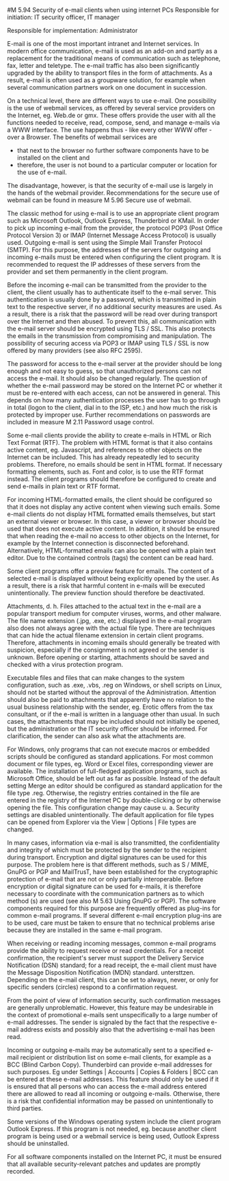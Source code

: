 #M 5.94 Security of e-mail clients when using internet PCs
Responsible for initiation: IT security officer, IT manager

Responsible for implementation: Administrator

E-mail is one of the most important intranet and Internet services. In modern office communication, e-mail is used as an add-on and partly as a replacement for the traditional means of communication such as telephone, fax, letter and teletype. The e-mail traffic has also been significantly upgraded by the ability to transport files in the form of attachments. As a result, e-mail is often used as a groupware solution, for example when several communication partners work on one document in succession.

On a technical level, there are different ways to use e-mail. One possibility is the use of webmail services, as offered by several service providers on the Internet, eg. Web.de or gmx. These offers provide the user with all the functions needed to receive, read, compose, send, and manage e-mails via a WWW interface. The use happens thus - like every other WWW offer - over a Browser. The benefits of webmail services are

* that next to the browser no further software components have to be installed on the client and
* therefore, the user is not bound to a particular computer or location for the use of e-mail.


The disadvantage, however, is that the security of e-mail use is largely in the hands of the webmail provider. Recommendations for the secure use of webmail can be found in measure M 5.96 Secure use of webmail.

The classic method for using e-mail is to use an appropriate client program such as Microsoft Outlook, Outlook Express, Thunderbird or KMail. In order to pick up incoming e-mail from the provider, the protocol POP3 (Post Office Protocol Version 3) or IMAP (Internet Message Access Protocol) is usually used. Outgoing e-mail is sent using the Simple Mail Transfer Protocol (SMTP). For this purpose, the addresses of the servers for outgoing and incoming e-mails must be entered when configuring the client program. It is recommended to request the IP addresses of these servers from the provider and set them permanently in the client program.

Before the incoming e-mail can be transmitted from the provider to the client, the client usually has to authenticate itself to the e-mail server. This authentication is usually done by a password, which is transmitted in plain text to the respective server, if no additional security measures are used. As a result, there is a risk that the password will be read over during transport over the Internet and then abused. To prevent this, all communication with the e-mail server should be encrypted using TLS / SSL. This also protects the emails in the transmission from compromising and manipulation. The possibility of securing access via POP3 or IMAP using TLS / SSL is now offered by many providers (see also RFC 2595).

The password for access to the e-mail server at the provider should be long enough and not easy to guess, so that unauthorized persons can not access the e-mail. It should also be changed regularly. The question of whether the e-mail password may be stored on the Internet PC or whether it must be re-entered with each access, can not be answered in general. This depends on how many authentication processes the user has to go through in total (logon to the client, dial in to the ISP, etc.) and how much the risk is protected by improper use. Further recommendations on passwords are included in measure M 2.11 Password usage control.

Some e-mail clients provide the ability to create e-mails in HTML or Rich Text Format (RTF). The problem with HTML format is that it also contains active content, eg. Javascript, and references to other objects on the Internet can be included. This has already repeatedly led to security problems. Therefore, no emails should be sent in HTML format. If necessary formatting elements, such as. Font and color, is to use the RTF format instead. The client programs should therefore be configured to create and send e-mails in plain text or RTF format.

For incoming HTML-formatted emails, the client should be configured so that it does not display any active content when viewing such emails. Some e-mail clients do not display HTML formatted emails themselves, but start an external viewer or browser. In this case, a viewer or browser should be used that does not execute active content. In addition, it should be ensured that when reading the e-mail no access to other objects on the Internet, for example by the Internet connection is disconnected beforehand. Alternatively, HTML-formatted emails can also be opened with a plain text editor. Due to the contained controls (tags) the content can be read hard.

Some client programs offer a preview feature for emails. The content of a selected e-mail is displayed without being explicitly opened by the user. As a result, there is a risk that harmful content in e-mails will be executed unintentionally. The preview function should therefore be deactivated.

Attachments, d. h. Files attached to the actual text in the e-mail are a popular transport medium for computer viruses, worms, and other malware. The file name extension (.jpg, .exe, etc.) displayed in the e-mail program also does not always agree with the actual file type. There are techniques that can hide the actual filename extension in certain client programs. Therefore, attachments in incoming emails should generally be treated with suspicion, especially if the consignment is not agreed or the sender is unknown. Before opening or starting, attachments should be saved and checked with a virus protection program.

Executable files and files that can make changes to the system configuration, such as .exe, .vbs, .reg on Windows, or shell scripts on Linux, should not be started without the approval of the Administration. Attention should also be paid to attachments that apparently have no relation to the usual business relationship with the sender, eg. Erotic offers from the tax consultant, or if the e-mail is written in a language other than usual. In such cases, the attachments that may be included should not initially be opened, but the administration or the IT security officer should be informed. For clarification, the sender can also ask what the attachments are.

For Windows, only programs that can not execute macros or embedded scripts should be configured as standard applications. For most common document or file types, eg. Word or Excel files, corresponding viewer are available. The installation of full-fledged application programs, such as Microsoft Office, should be left out as far as possible. Instead of the default setting Merge an editor should be configured as standard application for the file type .reg. Otherwise, the registry entries contained in the file are entered in the registry of the Internet PC by double-clicking or by otherwise opening the file. This configuration change may cause u. a. Security settings are disabled unintentionally. The default application for file types can be opened from Explorer via the View | Options | File types are changed.

In many cases, information via e-mail is also transmitted, the confidentiality and integrity of which must be protected by the sender to the recipient during transport. Encryption and digital signatures can be used for this purpose. The problem here is that different methods, such as S / MIME, GnuPG or PGP and MailTrusT, have been established for the cryptographic protection of e-mail that are not or only partially interoperable. Before encryption or digital signature can be used for e-mails, it is therefore necessary to coordinate with the communication partners as to which method (s) are used (see also M 5.63 Using GnuPG or PGP). The software components required for this purpose are frequently offered as plug-ins for common e-mail programs. If several different e-mail encryption plug-ins are to be used, care must be taken to ensure that no technical problems arise because they are installed in the same e-mail program.

When receiving or reading incoming messages, common e-mail programs provide the ability to request receive or read credentials. For a receipt confirmation, the recipient's server must support the Delivery Service Notification (DSN) standard; for a read receipt, the e-mail client must have the Message Disposition Notification (MDN) standard. untersttzen. Depending on the e-mail client, this can be set to always, never, or only for specific senders (circles) respond to a confirmation request.

From the point of view of information security, such confirmation messages are generally unproblematic. However, this feature may be undesirable in the context of promotional e-mails sent unspecifically to a large number of e-mail addresses. The sender is signaled by the fact that the respective e-mail address exists and possibly also that the advertising e-mail has been read.

Incoming or outgoing e-mails may be automatically sent to a specified e-mail recipient or distribution list on some e-mail clients, for example as a BCC (Blind Carbon Copy). Thunderbird can provide e-mail addresses for such purposes. Eg under Settings | Accounts | Copies & Folders | BCC can be entered at these e-mail addresses. This feature should only be used if it is ensured that all persons who can access the e-mail address entered there are allowed to read all incoming or outgoing e-mails. Otherwise, there is a risk that confidential information may be passed on unintentionally to third parties.

Some versions of the Windows operating system include the client program Outlook Express. If this program is not needed, eg. because another client program is being used or a webmail service is being used, Outlook Express should be uninstalled.

For all software components installed on the Internet PC, it must be ensured that all available security-relevant patches and updates are promptly recorded.



